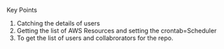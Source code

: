 Key Points 
1.  Catching the details of users
2.  Getting the list of AWS Resources and setting the crontab=Scheduler
3.  To get the list of users and collabrorators for the repo.  
